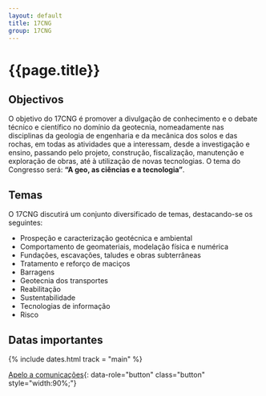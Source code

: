 ```yaml
---
layout: default
title: 17CNG
group: 17CNG
---
```


# {{page.title}}

## Objectivos

O objetivo do 17CNG é promover a divulgação de conhecimento e o debate técnico e científico no domínio da geotecnia, 
nomeadamente nas disciplinas da geologia de engenharia e da mecânica dos solos e das rochas, 
em todas as atividades que a interessam, desde a investigação e ensino, 
passando pelo projeto, construção, fiscalização, manutenção e exploração de obras, até à utilização de novas tecnologias. 
O tema do Congresso será: **“A geo, as ciências e a tecnologia”**.

## Temas
O 17CNG discutirá um conjunto diversificado de temas, destacando-se os seguintes:
- Prospeção e caracterização geotécnica e ambiental
- Comportamento de geomateriais, modelação física e numérica
- Fundações, escavações, taludes e obras subterrâneas
- Tratamento e reforço de maciços
- Barragens
- Geotecnia dos transportes
- Reabilitação
- Sustentabilidade
- Tecnologias de informação
- Risco


## <i class="fa fa-calendar"></i> Datas importantes

{% include dates.html track = "main" %}

[Apelo a comunicações](scall-papers-CNG.html){: data-role="button" class="button" style="width:90%;"}

